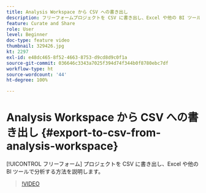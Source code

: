 ```yaml
---
title: Analysis Workspace から CSV への書き出し
description: フリーフォームプロジェクトを CSV に書き出し、Excel や他の BI ツールで分析する方法を説明します。
feature: Curate and Share
role: User
level: Beginner
doc-type: feature video
thumbnail: 329426.jpg
kt: 2297
exl-id: e48dc465-8f52-4663-8753-d9cd8d9c0f1a
source-git-commit: 036646c3343a7025f394d74f344b0f8780ebc7df
workflow-type: ht
source-wordcount: '44'
ht-degree: 100%

---
```


# Analysis Workspace から CSV への書き出し {#export-to-csv-from-analysis-workspace}

[!UICONTROL フリーフォーム] プロジェクトを CSV に書き出し、Excel や他の BI ツールで分析する方法を説明します。

>[!VIDEO](https://video.tv.adobe.com/v/24712/?quality=12)
